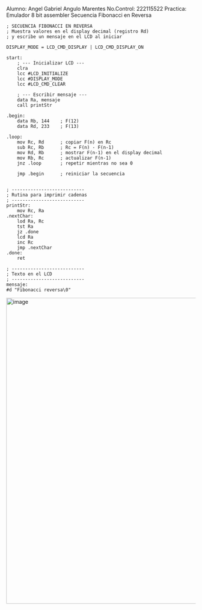 Alumno: Angel Gabriel Angulo Marentes 
No.Control: 222115522
Practica: Emulador 8 bit assembler Secuencia Fibonacci en Reversa

```text
; SECUENCIA FIBONACCI EN REVERSA
; Muestra valores en el display decimal (registro Rd)
; y escribe un mensaje en el LCD al iniciar

DISPLAY_MODE = LCD_CMD_DISPLAY | LCD_CMD_DISPLAY_ON

start:
    ; --- Inicializar LCD ---
    clra
    lcc #LCD_INITIALIZE
    lcc #DISPLAY_MODE
    lcc #LCD_CMD_CLEAR

    ; --- Escribir mensaje ---
    data Ra, mensaje
    call printStr

.begin:
    data Rb, 144    ; F(12)
    data Rd, 233    ; F(13)

.loop:	
    mov Rc, Rd      ; copiar F(n) en Rc
    sub Rc, Rb      ; Rc = F(n) - F(n-1)
    mov Rd, Rb      ; mostrar F(n-1) en el display decimal
    mov Rb, Rc      ; actualizar F(n-1)
    jnz .loop       ; repetir mientras no sea 0

    jmp .begin      ; reiniciar la secuencia


; ---------------------------
; Rutina para imprimir cadenas
; ---------------------------
printStr:
    mov Rc, Ra
.nextChar:
    lod Ra, Rc
    tst Ra
    jz .done
    lcd Ra
    inc Rc
    jmp .nextChar
.done:
    ret

; ---------------------------
; Texto en el LCD
; ---------------------------
mensaje:
#d "Fibonacci reversa\0"
```

<img width="1129" height="812" alt="image" src="https://github.com/user-attachments/assets/a46381f0-e31d-4f90-abb9-c76122c0879e" />
